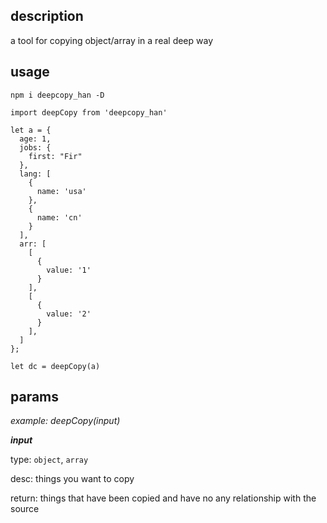 ## description
a tool for copying object/array in a real deep way

## usage
```
npm i deepcopy_han -D

import deepCopy from 'deepcopy_han'

let a = {
  age: 1,
  jobs: {
    first: "Fir"
  },
  lang: [
    {
      name: 'usa'
    },
    {
      name: 'cn'
    }
  ],
  arr: [
    [
      {
        value: '1'
      }
    ],
    [
      {
        value: '2'
      }
    ],
  ]
};

let dc = deepCopy(a)
```

## params
_example: deepCopy(input)_

**_input_**

type: `object`, `array`

desc: things you want to copy

return: things that have been copied and have no any relationship with the source
